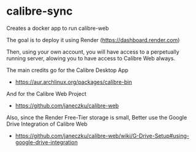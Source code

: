 # calibre-sync

Creates a docker app to run calibre-web

The goal is to deploy it using Render (https://dashboard.render.com)

Then, using your own account, you will have access to a perpetually running server,
alowing you to have access to Calibre Web always.

The main credits go for the Calibre Desktop App
- https://aur.archlinux.org/packages/calibre-bin

And for the Calibre Web Project
- https://github.com/janeczku/calibre-web

Also, since the Render Free-Tier storage is small,
Better use the Google Drive Integration of Calibre Web
- https://github.com/janeczku/calibre-web/wiki/G-Drive-Setup#using-google-drive-integration

